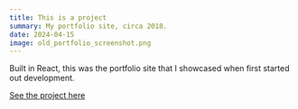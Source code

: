 ```yaml
---
title: This is a project
summary: My portfolio site, circa 2018.
date: 2024-04-15
image: old_portfolio_screenshot.png
---
```


Built in React, this was the portfolio site that I showcased when first started out development.

[See the project here](https://teebl.github.io/portfolio)
